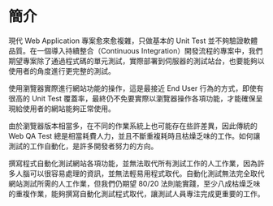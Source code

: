 # 簡介

現代 Web Application 專案愈來愈複雜，只做基本的 Unit Test 並不夠驗證軟體品質。在一個導入持續整合（Continuous Integration）開發流程的專案中，我們期望專案除了通過程式碼的單元測試，實際部署到伺服器的測試站台，也要能夠以使用者的角度進行更完整的測試。

使用瀏覽器實際進行網站功能的操作，這是最接近 End User 行為的方式，即使有很高的 Unit Test 覆蓋率，最終仍不免要實際以瀏覽器操作各項功能，才能確保呈現給使用者的網站能夠正常使用。

由於瀏覽器版本相當多，在不同的作業系統上也可能存在些許差異，因此傳統的 Web QA Test 總是相當耗費人力，並且不斷重複耗時且枯燥乏味的工作。如何讓測試的工作自動化，是許多開發者努力的方向。

撰寫程式自動化測試網站各項功能，並無法取代所有測試工作的人工作業，因為許多人腦可以很容易處理的資訊，並無法輕易用程式取代。自動化測試無法完全取代網站測試所需的人工作業，但我們仍期望 80/20 法則能實踐，至少八成枯燥乏味的重複作業，能夠撰寫自動化測試程式取代，讓測試人員專注完成更重要的工作。
